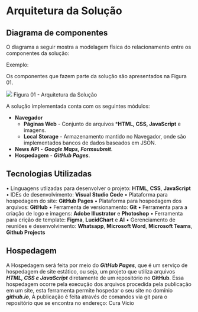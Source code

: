 # Arquitetura da Solução

## Diagrama de componentes

O diagrama a seguir mostra a modelagem física do relacionamento entre os componentes da solução:

Exemplo:

Os componentes que fazem parte da solução são apresentados na Figura 01.

<img src="https://user-images.githubusercontent.com/86859418/175459310-a0835829-9971-469b-8418-90fe5151b667.jpg">
Figura 01 - Arquitetura da Solução

A solução implementada conta com os seguintes módulos:
- **Navegador** 
  - **Páginas Web** - Conjunto de arquivos ***HTML, CSS, JavaScript** e imagens.
   - **Local Storage** - Armazenamento mantido no Navegador, onde são implementados bancos de dados baseados em JSON.
 - **News API** - ***Google Maps, Formsubmit***.
 - **Hospedagem** - ***GitHub Pages***. 


## Tecnologias Utilizadas

• Linguagens utlizadas para desenvolver o projeto: **HTML**, **CSS**, **JavaScript**
• IDEs de desenvolvimento: **Visual Studio Code**
• Plataforma para hospedagem do site: **GitHub Pages**
• Plataforma para hospedagem dos arquivos: **GitHub**
• Ferramenta de versionamento: **Git**
• Ferramenta para a criação de logo e imagens: **Adobe Illustrator** e **Photoshop**
• Ferramenta para crição de template: **Figma**, **LucidChart** e **AI**
• Gerenciamento de reuniões e desenvolvimento: **Whatsapp**, **Microsoft Word**, **Microsoft Teams**, **Github Projects** 

## Hospedagem

A Hospedagem será feita por meio do ***GitHub Pages***, que é um serviço de
hospedagem de site estático, ou seja, um projeto que utiliza arquivos
***HTML, CSS e JavaScript*** diretamente de um repositório no **GitHub**. Essa 
hospedagem ocorre pela execução dos arquivos procedida pela publicação 
em um site, esta ferramenta permite hospedar o seu site no domínio ***github.io***, A publicação é feita através de comandos via git para o repositório que se encontra no endereço: Cura Vício
